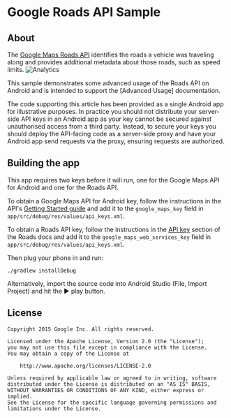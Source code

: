 Google Roads API Sample
=======================

## About

The [Google Maps Roads API][roads] identifies the roads a vehicle was traveling along and provides additional metadata about those roads, such as speed limits.
![Analytics](https://ga-beacon.appspot.com/UA-12846745-20/roads-api-samples/readme?pixel)

This sample demonstrates some advanced usage of the Roads API on Android and is intended to support the [Advanced Usage] documentation.

The code supporting this article has been provided as a single Android app for illustrative purposes.
In practice you should not distribute your server-side API keys in an Android app as your key cannot
be secured against unauthorised access from a third party. Instead, to secure your keys you should
deploy the API-facing code as a server-side proxy and have your Android app send requests via the
proxy, ensuring requests are authorized.

## Building the app

This app requires two keys before it will run, one for the Google Maps API for Android and one for the Roads API.

To obtain a Google Maps API for Android key, follow the instructions in the API's [Getting Started guide][android-key] and add it to the `google_maps_key` field in `app/src/debug/res/values/api_keys.xml`.

To obtain a Roads API key, follow the instructions in the [API key][roads-key] section of the Roads docs and add it
to the `google_maps_web_services_key` field in `app/src/debug/res/values/api_keys.xml`.

Then plug your phone in and run:

    ./gradlew installDebug

Alternatively, import the source code into Android Studio (File, Import Project) and hit the :arrow_forward: play button.

## License

    Copyright 2015 Google Inc. All rights reserved.
    
    Licensed under the Apache License, Version 2.0 (the "License");
    you may not use this file except in compliance with the License.
    You may obtain a copy of the License at
    
        http://www.apache.org/licenses/LICENSE-2.0
    
    Unless required by applicable law or agreed to in writing, software
    distributed under the License is distributed on an "AS IS" BASIS,
    WITHOUT WARRANTIES OR CONDITIONS OF ANY KIND, either express or implied.
    See the License for the specific language governing permissions and
    limitations under the License.


[roads]: https://developers.google.com/maps/documentation/roads/
[advanced-usage]: https://developers.google.com/maps/documentation/roads/advanced
[android-key]: https://developers.google.com/maps/documentation/android/start#get_an_android_certificate_and_the_google_maps_api_key
[roads-key]: https://developers.google.com/maps/documentation/roads/#api_key
